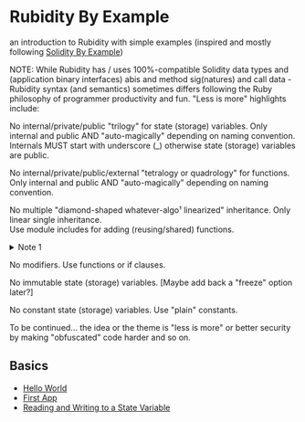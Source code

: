 # Rubidity By Example

an introduction to Rubidity with simple examples (inspired and mostly following [Solidity By Example](https://solidity-by-example.org))




NOTE:  While Rubidity has / uses 100%-compatible Solidity 
data types and (application binary interfaces) abis and method sig(natures) and call data - Rubidity syntax (and semantics) sometimes differs following the Ruby philosophy of programmer productivity and fun.
"Less is more"  highlights include:


No internal/private/public "trilogy" for state (storage) variables.
Only internal and public AND "auto-magically" depending on naming convention.  Internals MUST start with underscore (_) otherwise state 
(storage) variables are public.

No internal/private/public/external "tetralogy or quadrology" for functions.
Only internal and public AND "auto-magically" depending on naming 
convention.


No multiple "diamond-shaped whatever-algo¹ linearized" inheritance.  Only
linear single inheritance.  
Use module includes for adding (reusing/shared) functions.


<details>
<summary markdown="1">Note 1</summary>

```
    A
   / \
  B   C
 / \ /
F  D,E
```

When a function is called that is defined multiple times in
different contracts, parent contracts are searched from
right to left, and in depth-first manner.

</details>


No modifiers. Use functions or if clauses.

No immutable state (storage) variables. [Maybe add back a "freeze" option later?]

No constant state (storage) variables. Use "plain" constants.


To be continued...   the idea or the theme is "less is more" or better security by making "obfuscated" code harder and so on.




## Basics

- [Hello World](hello-world)
- [First App](first-app)
- [Reading and Writing to a State Variable](state-variables)




